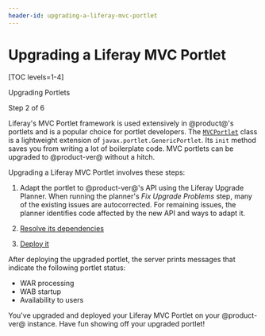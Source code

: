 ```yaml
---
header-id: upgrading-a-liferay-mvc-portlet
---
```


# Upgrading a Liferay MVC Portlet

[TOC levels=1-4]

<div class="learn-path-step row">
    <p id="stepTitle">Upgrading Portlets</p><p>Step 2 of 6</p>
</div>

Liferay's MVC Portlet framework is used extensively in @product@'s portlets and
is a popular choice for portlet developers. The
[`MVCPortlet`](@platform-ref@/7.2-latest/javadocs/portal-kernel/com/liferay/portal/kernel/portlet/bridges/mvc/MVCPortlet.html)
class is a lightweight extension of `javax.portlet.GenericPortlet`. Its `init`
method saves you from writing a lot of boilerplate code. MVC portlets can be
upgraded to @product-ver@ without a hitch. 

Upgrading a Liferay MVC Portlet involves these steps:

1.  Adapt the portlet to @product-ver@'s API using the Liferay Upgrade Planner.
    When running the planner's *Fix Upgrade Problems* step, many of the existing
    issues are autocorrected. For remaining issues, the planner identifies code
    affected by the new API and ways to adapt it.

2.  [Resolve its dependencies](/docs/7-2/tutorials/-/knowledge_base/t/resolving-a-projects-dependencies)

3.  [Deploy it](/docs/7-2/reference/-/knowledge_base/r/deploying-a-project)

After deploying the upgraded portlet, the server prints messages that indicate
the following portlet status:

-   WAR processing
-   WAB startup
-   Availability to users

You've upgraded and deployed your Liferay MVC Portlet on your @product-ver@
instance. Have fun showing off your upgraded portlet!
